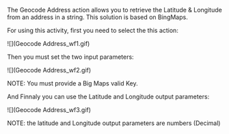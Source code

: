 The Geocode Address action allows you to retrieve the Latitude & Longitude from an address in a string.
This solution is based on BingMaps.

For using this activity, first you need to select the this action:

![](Geocode Address_wf1.gif)

Then you must set the two input parameters:

![](Geocode Address_wf2.gif)

NOTE: You must provide a Big Maps valid Key.

And Finnaly you can use the Latitude and Longitude output parameters:

![](Geocode Address_wf3.gif)

NOTE: the latitude and Longitude output parameters are numbers (Decimal)